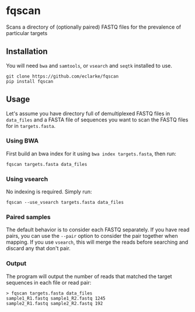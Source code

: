 # fqscan
Scans a directory of (optionally paired) FASTQ files for the prevalence of particular targets

## Installation

You will need `bwa` and `samtools`, or `vsearch` and `seqtk` installed to use.

```shell
git clone https://github.com/eclarke/fqscan
pip install fqscan
```

## Usage

Let's assume you have directory full of demultiplexed FASTQ files in `data_files` and 
a FASTA file of sequences you want to scan the FASTQ files for in `targets.fasta`. 

### Using BWA

First build an bwa index for it using `bwa index targets.fasta`, then run:

```shell
fqscan targets.fasta data_files
```

### Using vsearch

No indexing is required. Simply run:

```shell
fqscan --use_vsearch targets.fasta data_files
```

### Paired samples

The default behavior is to consider each FASTQ separately. If you have read pairs, you can use the `--pair` option 
to consider the pair together when mapping. If you use `vsearch`, this will merge the reads before searching and discard any that don't pair.

### Output

The program will output the number of reads that matched the target sequences in each file or read pair:

```shell
> fqscan targets.fasta data_files
sample1_R1.fastq sample1_R2.fastq 1245
sample2_R1.fastq sample2_R2.fastq 192
```
